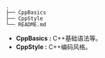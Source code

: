```
.
├── CppBasics
├── CppStyle
└── README.md
```

- **CppBasics :** C++基础语法等。
- **CppStyle :** C++编码风格。
